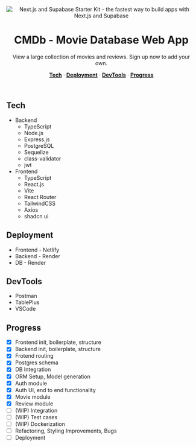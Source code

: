 <p align="center">
<img alt="Next.js and Supabase Starter Kit - the fastest way to build apps with Next.js and Supabase" src="https://github.com/aybeedee/movie-web-app/assets/75930195/ac94eb22-cd16-447a-88fd-677c418eeb03">
</p>
<h1 align="center">CMDb - Movie Database Web App</h1>

<p align="center">
View a large collection of movies and reviews. Sign up now to add your own.
</p>

<p align="center">
  <a href="#tech"><strong>Tech</strong></a> ·
  <a href="#deployment"><strong>Deployment</strong></a> ·
  <a href="#devtools"><strong>DevTools</strong></a> ·
  <a href="#progress"><strong>Progress</strong></a>
</p>
<br/>

## Tech
- Backend
  - TypeScript
  - Node.js
  - Express.js
  - PostgreSQL
  - Sequelize
  - class-validator
  - jwt
- Frontend
  - TypeScript
  - React.js
  - Vite
  - React Router
  - TailwindCSS
  - Axios
  - shadcn ui

## Deployment
- Frontend - Netlify
- Backend - Render
- DB - Render

## DevTools
- Postman
- TablePlus
- VSCode

## Progress
- [x] Frontend init, boilerplate, structure
- [x] Backend init, boilerplate, structure
- [x] Frotend routing
- [x] Postgres schema
- [x] DB Integration
- [x] ORM Setup, Model generation
- [x] Auth module
- [x] Auth UI, end to end functionality
- [x] Movie module
- [x] Review module
- [ ] (WIP) Integration
- [ ] (WIP) Test cases
- [ ] (WIP) Dockerization
- [ ] Refactoring, Styling Improvements, Bugs
- [ ] Deployment
